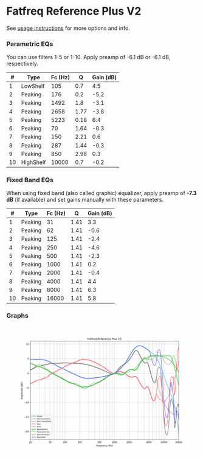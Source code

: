 # Fatfreq Reference Plus V2
See [usage instructions](https://github.com/jaakkopasanen/AutoEq#usage) for more options and info.

### Parametric EQs
You can use filters 1-5 or 1-10. Apply preamp of -6.1 dB or -6.1 dB, respectively.

|   # | Type      |   Fc (Hz) |    Q |   Gain (dB) |
|-----|-----------|-----------|------|-------------|
|   1 | LowShelf  |       105 | 0.7  |         4.5 |
|   2 | Peaking   |       176 | 0.2  |        -5.2 |
|   3 | Peaking   |      1492 | 1.8  |        -3.1 |
|   4 | Peaking   |      2658 | 1.77 |        -3.8 |
|   5 | Peaking   |      5223 | 0.18 |         6.4 |
|   6 | Peaking   |        70 | 1.64 |        -0.3 |
|   7 | Peaking   |       150 | 2.21 |         0.6 |
|   8 | Peaking   |       287 | 1.44 |        -0.3 |
|   9 | Peaking   |       850 | 2.98 |         0.3 |
|  10 | HighShelf |     10000 | 0.7  |        -0.2 |

### Fixed Band EQs
When using fixed band (also called graphic) equalizer, apply preamp of **-7.3 dB** (if available) and set gains manually with these parameters.

|   # | Type    |   Fc (Hz) |    Q |   Gain (dB) |
|-----|---------|-----------|------|-------------|
|   1 | Peaking |        31 | 1.41 |         3.3 |
|   2 | Peaking |        62 | 1.41 |        -0.6 |
|   3 | Peaking |       125 | 1.41 |        -2.4 |
|   4 | Peaking |       250 | 1.41 |        -4.6 |
|   5 | Peaking |       500 | 1.41 |        -2.3 |
|   6 | Peaking |      1000 | 1.41 |         0.2 |
|   7 | Peaking |      2000 | 1.41 |        -0.4 |
|   8 | Peaking |      4000 | 1.41 |         4.4 |
|   9 | Peaking |      8000 | 1.41 |         6.3 |
|  10 | Peaking |     16000 | 1.41 |         5.8 |

### Graphs
![](./Fatfreq%20Reference%20Plus%20V2.png)
